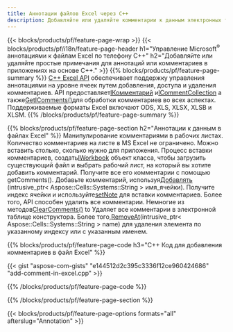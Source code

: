 ```yaml
---
title: Аннотации файлов Excel через C++
description: Добавляйте или удаляйте комментарии к данным электронных таблиц Excel и OpenOffice с библиотекой C++.
---
```

{{< blocks/products/pf/feature-page-wrap >}}
{{< blocks/products/pf/i18n/feature-page-header h1="Управление Microsoft<sup>&reg;</sup> аннотациями к файлам Excel по телефону C++" h2="Добавляйте или удаляйте простые примечания для аннотаций или комментариев в приложениях на основе C++." >}}
{{% blocks/products/pf/feature-page-summary %}}
[C++ Excel API](/cells/ru/cpp/) обеспечивает поддержку управления аннотациями на уровне ячеек путем добавления, доступа и удаления комментариев. API предоставляет[IКомментарий](https://reference.aspose.com/cells/cpp/class/aspose.cells.i_comment) и[ICommentCollection](https://reference.aspose.com/cells/cpp/class/aspose.cells.i_comment_collection) а также[GetIComments()](https://reference.aspose.com/cells/cpp/class/aspose.cells.i_worksheet#ae7cce5f85b7b25a1e5c58df1b613ca5a)для обработки комментариев во всех аспектах. Поддерживаемые форматы Excel включают ODS, XLS, XLSX, XLSB и XLSM.
{{% /blocks/products/pf/feature-page-summary %}}

{{% blocks/products/pf/feature-page-section h2="Аннотации к данным в файлах Excel" %}}
 Манипулирование комментариями в рабочих листах. Количество комментариев на листе в MS Excel не ограничено. Можно вставить столько, сколько нужно для приложения. Процесс вставки комментариев, создать[IWorkbook](https://reference.aspose.com/cells/cpp/class/aspose.cells.i_workbook) объект класса, чтобы загрузить существующий файл и выбрать рабочий лист, на который вы хотите добавить комментарий. Получите все его комментарии с помощью getComments(). Добавьте комментарий, используя[Добавлять](https://reference.aspose.com/cells/cpp/class/aspose.cells.i_comment_collection#a3f014415e292fa15c6220e9727dad384) (intrusive_ptr< Aspose::Cells::Systems::String > имя_ячейки). Получите индекс ячейки и используйте[setNote](https://reference.aspose.com/cells/cpp/class/aspose.cells.i_comment#a791b9d4e9bf3975709a7f93b5db09580) для вставки комментариев. Более того, API способен удалить все комментарии. Немногие из методов[ClearComments()](https://reference.aspose.com/cells/cpp/class/aspose.cells.i_worksheet#ad4e0ea291ae60fc1b5d815e520edc6c3) to Удаляет все комментарии в электронной таблице конструктора. Более того,[RemoveAt](https://reference.aspose.com/cells/cpp/class/aspose.cells.i_worksheet_collection#addabcc7d7d76874694018fb3ba37b72c)(intrusive_ptr< Aspose::Cells::Systems::String > name) для удаления элемента по указанному индексу или с указанным именем.

{{% blocks/products/pf/feature-page-code h3="C++ Код для добавления комментариев в файл Excel" %}}

{{< gist "aspose-com-gists" "e144512d2c395c3336f12ce960424686" "add-comment-in-excel.cpp" >}}

{{% /blocks/products/pf/feature-page-code %}}

{{% /blocks/products/pf/feature-page-section %}}

{{< blocks/products/pf/feature-page-options formats="all" afterslug="Annotation" >}}
